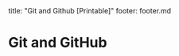 <frontmatter>
title: "Git and Github [Printable]"
footer: footer.md
</frontmatter>

<link rel="stylesheet" href="{{baseUrl}}/css/textbook.css">

<div class="website-content">

<div id="main">

# Git and GitHub

<include src="init/unit-inParent-asFlat-print.md" boilerplate />
<include src="commit/unit-inParent-asFlat-print.md" boilerplate />
<include src="ignore/unit-inParent-asFlat-print.md" boilerplate />
<include src="tag/unit-inParent-asFlat-print.md" boilerplate />
<include src="checkout/unit-inParent-asFlat-print.md" boilerplate />
<include src="stash/unit-inParent-asFlat-print.md" boilerplate />
<include src="clone/unit-inParent-asFlat-print.md" boilerplate />
<include src="pull/unit-inParent-asFlat-print.md" boilerplate />
<include src="push/unit-inParent-asFlat-print.md" boilerplate />
<include src="branch/unit-inParent-asFlat-print.md" boilerplate />
<include src="mergeConflicts/unit-inParent-asFlat-print.md" boilerplate />
<include src="createPRs/unit-inParent-asFlat-print.md" boilerplate />
<include src="managePRs/unit-inParent-asFlat-print.md" boilerplate />
<include src="forkingWorkflow/unit-inParent-asFlat-print.md" boilerplate />

</div>

</div>
